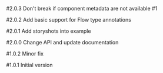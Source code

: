 #2.0.3
Don't break if component metadata are not available #1

#2.0.2
Add basic support for Flow type annotations

#2.0.1
Add storyshots into example

#2.0.0
Change API and update documentation

#1.0.2
Minor fix

#1.0.1
Initial version
